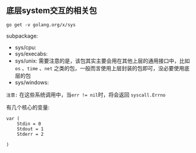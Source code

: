 ## 底层system交互的相关包

```
go get -v golang.org/x/sys 
```

subpackage:

- sys/cpu:
- sys/execabs:
- sys/unix: 需要注意的是，该包其实主要会用在其他上层的通用接口中，比如`os` 、`time` 、`net` 之类的包，一般而言使用上层封装的包即可，没必要使用底层的包 
- sys/windows:

`注意:` 在这些系统调用中，当`err != nil`时，将会返回 `syscall.Errno`

有几个核心的变量:

```
var (
	Stdin = 0 
	Stdout = 1
	Stderr = 2
 
)
```


